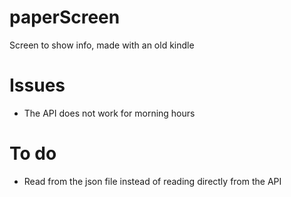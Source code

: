 # paperScreen
Screen to show info, made with an old kindle


# Issues

* The API does not work for morning hours

# To do

* Read from the json file instead of reading directly from the API